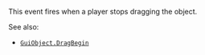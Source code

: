 This event fires when a player stops dragging the object.

See also:

- [`GuiObject.DragBegin`](https://create.roblox.com/docs/reference/engine/classes/GuiObject#DragBegin)